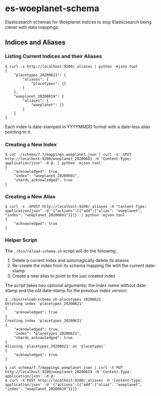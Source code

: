 # es-woeplanet-schema

Elasticsearch schemas for Woeplanet indices to stop Elasticsearch being clever with data mappings.

## Indices and Aliases

### Listing Current Indices and their Aliases

```
$ curl -s http://localhost:9200/_aliases | python -mjson.tool
{
    "placetypes_20200621": {
        "aliases": {
            "placetypes": {}
        }
    },
    "woeplanet_20200619": {
        "aliases": {
            "woeplanet": {}
        }
    }
}
```

Each index is date-stamped in YYYYMMDD format with a date-less alias pointing to it.

### Creating a New Index

```
$ cat ./schema/7.7/mappings.woeplanet.json | curl -s -XPUT http://localhost:9200/woeplanet_20200601 -H "Content-Type: application/json" -d @- | python -mjson.tool
{
    "acknowledged": true,
    "index": "woeplanet_20200601",
    "shards_acknowledged": true
}
```

### Creating a New Alias

```
$ curl -s -XPOST http://localhost:9200/_aliases -H "Content-Type: application/json" -d '{"actions":[{"add":{"alias": "woeplanet", "index": "woeplanet_20200601"}}]}' | python -mjson.tool
{
    "acknowledged": true
}
```

### Helper Script

The `./bin/reload-schema.sh` script will do the following:

1. Delete a current index and automagically delete its aliases
2. Re-create the index from its schema mapping file with the current date-stamp
3. Create a new alias to point to the just created index

The script takes two optional arguments; the _index name_ without date-stamp and the _old_ date-stamp for the previous index version.

```
$ ./bin/reload-schema.sh placetypes 20200621
Deleting index 'placetypes_20200621'
{
    "acknowledged": true
}
Creating index 'placetypes_20200621'
{
    "acknowledged": true,
    "index": "placetypes_20200621",
    "shards_acknowledged": true
}
Aliasing 'placetypes_20200621' as 'placetypes'
{
    "acknowledged": true
}
```

```
$ cat schema/7.7/mappings.woeplanet.json | curl -X PUT http://localhost:9200/woeplanet_20200619 -H 'Content-Type: application/json' -d @-
$ curl -X POST http://localhost:9200/_aliases -H 'Content-Type: application/json' -d '{"actions":[{"add":{"alias": "woeplanet", "index": "woeplanet_20200619"}}]}'
```
